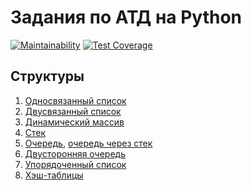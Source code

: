 # Задания по АТД на Python

[![Maintainability](https://api.codeclimate.com/v1/badges/7b2cbff33891122c5202/maintainability)](https://codeclimate.com/github/bondiano/skillsmart-py/maintainability)
[![Test Coverage](https://api.codeclimate.com/v1/badges/7b2cbff33891122c5202/test_coverage)](https://codeclimate.com/github/bondiano/skillsmart-py/test_coverage)

## Структуры

1. [Односвязанный список](./algorithms/linked_list.py)
1. [Двусвязанный список](./algorithms/linked_list2.py)
1. [Динамический массив](./algorithms/dyn_array.py)
1. [Стек](./algorithms/stack.py)
1. [Очередь](./algorithms/queue.py), [очередь через стек](./algorithms/queue_on_stack.py)
1. [Двусторонняя очередь](./algorithms/deque.py)
1. [Упорядоченный список](./algorithms/ordered_list.py)
1. [Хэш-таблицы](./algorithms/hash_table.py)
